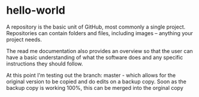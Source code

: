 hello-world
===========

A repository is the basic unit of GitHub, most commonly a single project. Repositories can contain folders and files, including images – anything your project needs.

The read me documentation also provides an overview so that the user can have a basic understanding of what the software does and any specific instructions they should follow.

At this point I'm testing out the branch: master - which allows for the original version to be copied and do edits on a backup copy. Soon as the backup copy is working 100%, this can be merged into the orginal copy
